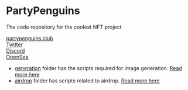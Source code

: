 # PartyPenguins
The code repository for the coolest NFT project

[partypenguins.club](https://partypenguins.club)
<br>
[Twitter](https://twitter.com/PartyPenguinNFT)<br>
[Discord](https://discord.gg/PartyPenguins)<br>
[OpenSea](https://opensea.io/collection/party-penguins)


+ [generation](https://github.com/PartyPenguinsNFT/PartyPenguins/tree/main/generation) folder has the scripts required for image generation. [Read more here](https://partypenguins.medium.com/party-penguins-the-generative-process-b05034af495b)
+ [airdrop](airdrop) folder has scripts related to airdrop. [Read more here](https://partypenguins.medium.com/)
